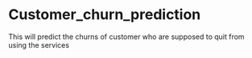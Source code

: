# Customer_churn_prediction
This will predict the churns of customer who are supposed to quit from using the services 

